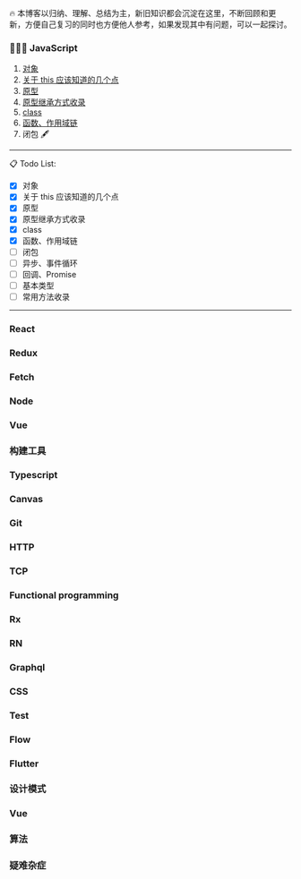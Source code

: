 🔥 本博客以归纳、理解、总结为主，新旧知识都会沉淀在这里，不断回顾和更新，方便自己复习的同时也方便他人参考，如果发现其中有问题，可以一起探讨。

### 👨🏻‍💻 JavaScript

1. [对象](https://github.com/KaronAmI/blog/issues/20)
2. [关于 this 应该知道的几个点](https://github.com/KaronAmI/blog/issues/21)
3. [原型](https://github.com/KaronAmI/blog/issues/22)
4. [原型继承方式收录](https://github.com/KaronAmI/blog/issues/23)
5. [class](https://github.com/KaronAmI/blog/issues/24)
6. [函数、作用域链](https://github.com/KaronAmI/blog/issues/25)
7. 闭包 🖋

---

📋 Todo List:

- [x] 对象
- [x] 关于 this 应该知道的几个点
- [x] 原型
- [x] 原型继承方式收录
- [x] class
- [x] 函数、作用域链
- [ ] 闭包
- [ ] 异步、事件循环
- [ ] 回调、Promise
- [ ] 基本类型
- [ ] 常用方法收录

---

### React

### Redux

### Fetch

### Node

### Vue

### 构建工具

### Typescript

### Canvas

### Git

### HTTP

### TCP

### Functional programming

### Rx

### RN

### Graphql

### CSS

### Test

### Flow

### Flutter

### 设计模式

### Vue

### 算法

### 疑难杂症

